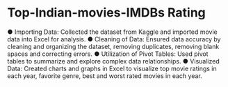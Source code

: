 # Top-Indian-movies-IMDBs Rating

●	Importing Data: Collected the dataset from Kaggle and imported movie data into Excel for analysis.
●	Cleaning of Data: Ensured data accuracy by cleaning and organizing the dataset, removing duplicates, removing blank spaces and correcting errors.
●	Utilization of Pivot Tables: Used pivot tables to summarize and explore complex data relationships.
●	Visualized Data: Created charts and graphs in Excel to visualize top movie ratings in each year, favorite genre, best and worst rated movies in each year.
